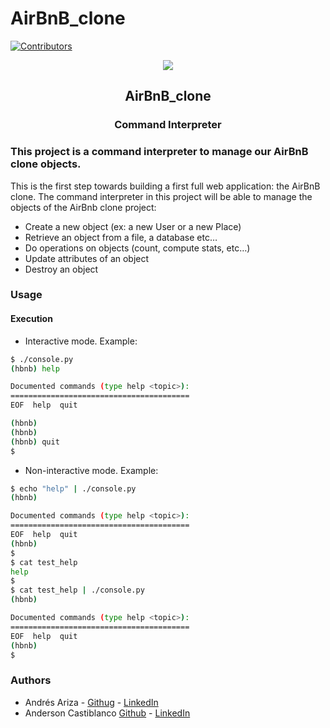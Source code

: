 # AirBnB_clone
[![Contributors][contributors-shield]][contributors-url]

<p align="center">
  <img src="https://press.airbnb.com/wp-content/uploads/sites/4/2017/07/airbnb-newsroom-twitter-card-default.png?fit=2000%2C1050">
  <h2 align="center">AirBnB_clone</h2>
  <h3 align="center">Command Interpreter</h3>
</p>

### This project is a command interpreter to manage our AirBnB clone objects.
This is the first step towards building a first full web application: the AirBnB clone.
The command interpreter in this project will be able to manage the objects of the AirBnb clone project:
* Create a new object (ex: a new User or a new Place)
* Retrieve an object from a file, a database etc…
* Do operations on objects (count, compute stats, etc…)
* Update attributes of an object
* Destroy an object

### Usage
#### Execution
* Interactive mode. Example:
```sh
$ ./console.py
(hbnb) help

Documented commands (type help <topic>):
========================================
EOF  help  quit

(hbnb) 
(hbnb) 
(hbnb) quit
$
```

* Non-interactive mode. Example:

```sh
$ echo "help" | ./console.py
(hbnb)

Documented commands (type help <topic>):
========================================
EOF  help  quit
(hbnb) 
$
$ cat test_help
help
$
$ cat test_help | ./console.py
(hbnb)

Documented commands (type help <topic>):
========================================
EOF  help  quit
(hbnb) 
$
```

### Authors
* Andrés Ariza - [Githug](https://github.com/afarizap) - [LinkedIn](https://www.linkedin.com/in/arizarocks)
* Anderson Castiblanco [Github](https://github.com/andergcp) - [LinkedIn](https://www.linkedin.com/in/anderson-castiblanco-prieto)

[contributors-shield]: https://img.shields.io/github/contributors/andergcp/AirBnB_clone?style=social&logo=appveyor
[contributors-url]: https://github.com/andergcp/AirBnB_clone/graphs/contributors
